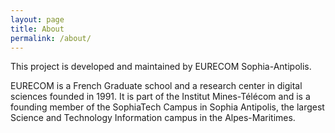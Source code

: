 ```yaml
---
layout: page
title: About
permalink: /about/
---
```


This project is developed and maintained by EURECOM Sophia-Antipolis.

EURECOM is a French Graduate school and a research center in digital sciences founded in 1991. It is part of the
Institut Mines-Télécom and is a founding member of the SophiaTech Campus in Sophia Antipolis, the largest Science and
Technology Information campus in the Alpes-Maritimes.
